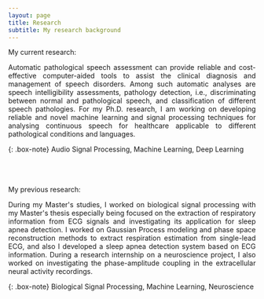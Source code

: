 ```yaml
---
layout: page
title: Research
subtitle: My research background
---
```


My current research:

<p align="justify">
Automatic pathological speech assessment can provide reliable and cost-effective computer-aided tools to assist the clinical diagnosis and management of speech disorders. Among such automatic analyses are speech intelligibility assessments, pathology detection, i.e.,  discriminating between normal and pathological speech, and classification of different speech pathologies.
For my Ph.D. research, I am working on developing reliable and novel machine learning and signal processing techniques for analysing continuous speech for healthcare applicable to different pathological conditions and languages.
</p>

{: .box-note}
Audio Signal Processing, Machine Learning, Deep Learning


<br /><br /><br /> 
My previous research:

<p align="justify">
During my Master's studies, I worked on biological signal processing with my Master's thesis especially being focused on the extraction of respiratory information from ECG signals and investigating its application for sleep apnea detection. I worked on Gaussian Process modeling and phase space reconstruction methods to extract respiration estimation from single-lead ECG, and also I developed a sleep apnea detection system based on ECG information. During a research internship on a neuroscience project, I also worked on investigating the phase-amplitude coupling in the extracellular neural activity recordings.
</p>

{: .box-note}
Biological Signal Processing, Machine Learning, Neuroscience

